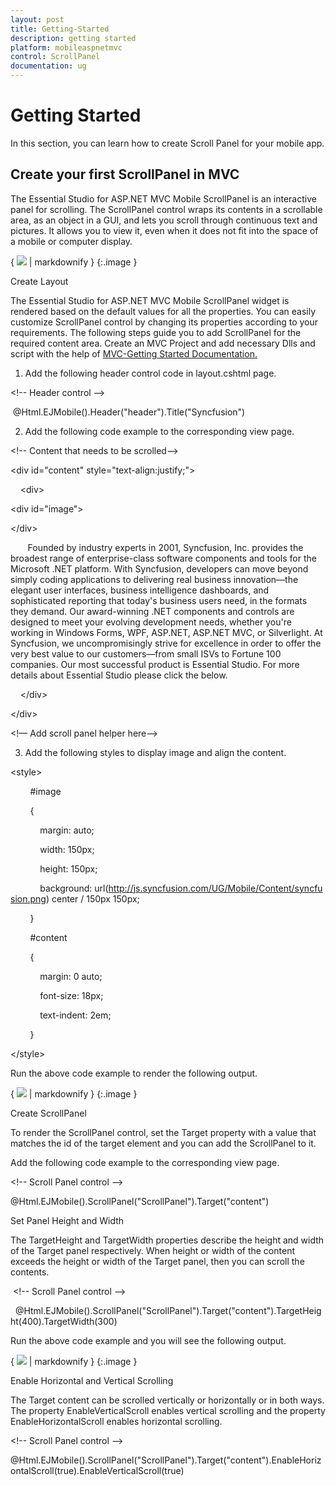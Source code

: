 ```yaml
---
layout: post
title: Getting-Started
description: getting started
platform: mobileaspnetmvc
control: ScrollPanel
documentation: ug
---
```


# Getting Started

In this section, you can learn how to create Scroll Panel for your mobile app.

## Create your first ScrollPanel in MVC

The Essential Studio for ASP.NET MVC Mobile ScrollPanel is an interactive panel for scrolling. The ScrollPanel control wraps its contents in a scrollable area, as an object in a GUI, and lets you scroll through continuous text and pictures. It allows you to view it, even when it does not fit into the space of a mobile or computer display.


{ ![](Getting-Started_images/Getting-Started_img1.png) | markdownify }
{:.image }


Create Layout

The Essential Studio for ASP.NET MVC Mobile ScrollPanel widget is rendered based on the default values for all the properties. You can easily customize ScrollPanel control by changing its properties according to your requirements. The following steps guide you to add ScrollPanel for the required content area. Create an MVC Project and add necessary Dlls and script with the help of [MVC-Getting Started Documentation.](http://help.syncfusion.com/ug/js/Documents/gettingstartedwithmv.htm)

1. Add the following header control code in layout.cshtml page.

&lt;!-- Header control --&gt;


 @Html.EJMobile().Header("header").Title("Syncfusion")

2. Add the following code example to the corresponding view page.

&lt;!-- Content that needs to be scrolled--&gt;

&lt;div id="content" style="text-align:justify;"&gt;

    &lt;div&gt;

&lt;div id="image"&gt;

&lt;/div&gt;

       Founded by industry experts in 2001, Syncfusion, Inc. provides the broadest range of enterprise-class software components and tools for the Microsoft .NET platform. With Syncfusion, developers can move beyond simply coding applications to delivering real business innovation—the elegant user interfaces, business intelligence dashboards, and sophisticated reporting that today's business users need, in the formats they demand. Our award-winning .NET components and controls are designed to meet your evolving development needs, whether you're working in Windows Forms, WPF, ASP.NET, ASP.NET MVC, or Silverlight. At Syncfusion, we uncompromisingly strive for excellence in order to offer the very best value to our customers—from small ISVs to Fortune 100 companies. Our most successful product is Essential Studio. For more details about Essential Studio please click the below.

    &lt;/div&gt;

&lt;/div&gt;



&lt;!— Add scroll panel helper here--&gt;

3. Add the following styles to display image and align the content.

&lt;style&gt;

        #image

        {

            margin: auto;

            width: 150px;

            height: 150px;

            background: url(http://js.syncfusion.com/UG/Mobile/Content/syncfusion.png) center / 150px 150px;

        }

        #content

        {

            margin: 0  auto;

            font-size: 18px;

            text-indent: 2em;

        }

&lt;/style&gt;

Run the above code example to render the following output.



{ ![](Getting-Started_images/Getting-Started_img2.png) | markdownify }
{:.image }


Create ScrollPanel

To render the ScrollPanel control, set the Target property with a value that matches the id of the target element and you can add the ScrollPanel to it. 

Add the following code example to the corresponding view page.

&lt;!-- Scroll Panel control --&gt;



@Html.EJMobile().ScrollPanel("ScrollPanel").Target("content")

Set Panel Height and Width



The TargetHeight and TargetWidth properties describe the height and width of the Target panel respectively. When height or width of the content exceeds the height or width of the Target panel, then you can scroll the contents. 

 &lt;!-- Scroll Panel control --&gt;

  @Html.EJMobile().ScrollPanel("ScrollPanel").Target("content").TargetHeight(400).TargetWidth(300)

Run the above code example and you will see the following output.

{ ![](Getting-Started_images/Getting-Started_img3.png) | markdownify }
{:.image }


Enable Horizontal and Vertical Scrolling

The Target content can be scrolled vertically or horizontally or in both ways. The property EnableVerticalScroll enables vertical scrolling and the property EnableHorizontalScroll enables horizontal scrolling.

&lt;!-- Scroll Panel control --&gt;



@Html.EJMobile().ScrollPanel("ScrollPanel").Target("content").EnableHorizontalScroll(true).EnableVerticalScroll(true)



